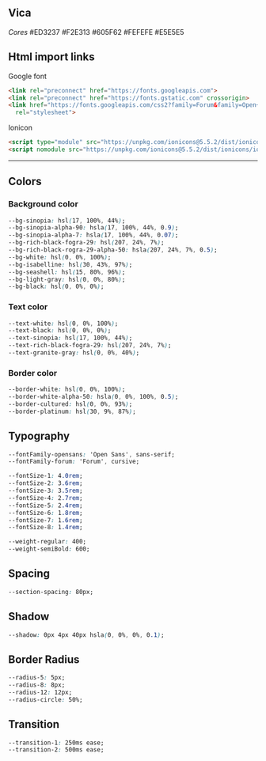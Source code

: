 ## Vica
*Cores*
#ED3237 
#F2E313
#605F62
#FEFEFE
#E5E5E5

## Html import links

Google font

``` html
<link rel="preconnect" href="https://fonts.googleapis.com">
<link rel="preconnect" href="https://fonts.gstatic.com" crossorigin>
<link href="https://fonts.googleapis.com/css2?family=Forum&family=Open+Sans:wght@400;600;700&display=swap"
  rel="stylesheet">
```

Ionicon

``` html
<script type="module" src="https://unpkg.com/ionicons@5.5.2/dist/ionicons/ionicons.esm.js"></script>
<script nomodule src="https://unpkg.com/ionicons@5.5.2/dist/ionicons/ionicons.js"></script>
```

---

## Colors

### Background color

``` css
--bg-sinopia: hsl(17, 100%, 44%);
--bg-sinopia-alpha-90: hsla(17, 100%, 44%, 0.9);
--bg-sinopia-alpha-7: hsla(17, 100%, 44%, 0.07);
--bg-rich-black-fogra-29: hsl(207, 24%, 7%);
--bg-rich-black-rogra-29-alpha-50: hsla(207, 24%, 7%, 0.5);
--bg-white: hsl(0, 0%, 100%);
--bg-isabelline: hsl(30, 43%, 97%);
--bg-seashell: hsl(15, 80%, 96%);
--bg-light-gray: hsl(0, 0%, 80%);
--bg-black: hsl(0, 0%, 0%);
```

### Text color

``` css
--text-white: hsl(0, 0%, 100%);
--text-black: hsl(0, 0%, 0%);
--text-sinopia: hsl(17, 100%, 44%);
--text-rich-black-fogra-29: hsl(207, 24%, 7%);
--text-granite-gray: hsl(0, 0%, 40%);
```

### Border color

``` css
--border-white: hsl(0, 0%, 100%);
--border-white-alpha-50: hsla(0, 0%, 100%, 0.5);
--border-cultured: hsl(0, 0%, 93%);
--border-platinum: hsl(30, 9%, 87%);
```

## Typography

``` css
--fontFamily-opensans: 'Open Sans', sans-serif;
--fontFamily-forum: 'Forum', cursive;

--fontSize-1: 4.0rem;
--fontSize-2: 3.6rem;
--fontSize-3: 3.5rem;
--fontSize-4: 2.7rem;
--fontSize-5: 2.4rem;
--fontSize-6: 1.8rem;
--fontSize-7: 1.6rem;
--fontSize-8: 1.4rem;

--weight-regular: 400;
--weight-semiBold: 600;
```

## Spacing

``` css
--section-spacing: 80px;
```

## Shadow

``` css
--shadow: 0px 4px 40px hsla(0, 0%, 0%, 0.1);
```

## Border Radius

``` css
--radius-5: 5px;
--radius-8: 8px;
--radius-12: 12px;
--radius-circle: 50%;
```

## Transition

``` css
--transition-1: 250ms ease;
--transition-2: 500ms ease;
```
